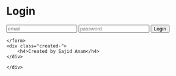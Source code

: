 <!DOCTYPE html>
<html lang="">
<head>
    <meta charset="utf-8">
    <meta name="viewport" content="width=device-width, initial-scale=1.0">
    <title>login</title>
    <link rel="stylesheet" href="css/style.css">
</head>

<body>
   <div class="box">
    <form>
        <h1>Login</h1>
        <input type="text" placeholder="email">
        <input type="password" placeholder="password">
        <input type="submit" value="Login">
        
    </form>
    <div class="created-">
        <h4>Created by Sajid Anam</h4>
    </div>
    
    </div>
    
</body>
</html>
